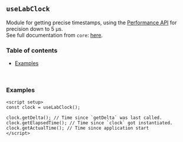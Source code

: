 ## `useLabClock` <!-- omit in toc -->

Module for getting precise timestamps, using the [Performance API](https://developer.mozilla.org/en-US/docs/Web/API/Performance) for precision down to 5 μs.<br />
See full documentation from `core`: [here](https://github.com/kinematic-lab/kinematic-lab/tree/main/packages/core/docs/lab-clock.md).
<br />

### Table of contents <!-- omit in toc -->

-   [Examples](#examples)

<br />

### Examples

```vue
<script setup>
const clock = useLabClock();

clock.getDelta(); // Time since `getDelta` was last called.
clock.getElapsedTime(); // Time since `clock` got instantiated.
clock.getActualTime(); // Time since application start
</script>
```
